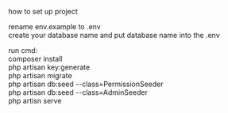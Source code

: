 
how to set up project  <br/>

rename env.example to .env  <br/>
create your database name and put database name into the .env  <br/>

run cmd:  <br/>
composer install  <br/>
php artisan key:generate  <br/>
php artisan migrate  <br/>
php artisan db:seed --class=PermissionSeeder  <br/>
php artisan db:seed --class=AdminSeeder  <br/>
php artisn serve 

